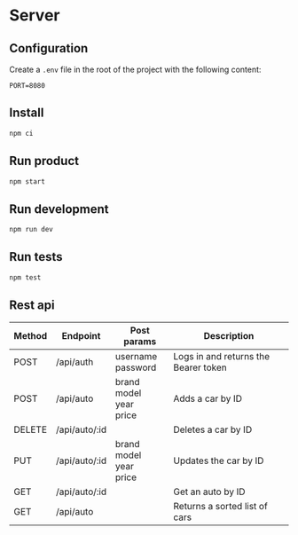 # Server

## Configuration
Create a `.env` file in the root of the project with the following content:
```env
PORT=8080
```

## Install
```bash
npm ci
```

## Run product
```bash
npm start
```

## Run development
```bash
npm run dev
```

## Run tests
```bash
npm test
```

## Rest api
| Method | Endpoint      | Post params                     | Description                          |
|--------|---------------|---------------------------------|--------------------------------------|
| POST   | /api/auth     | username<br>password            | Logs in and returns the Bearer token |
| POST   | /api/auto     | brand<br>model<br>year<br>price | Adds a car by ID                     |
| DELETE | /api/auto/:id |                                 | Deletes a car by ID                  |
| PUT    | /api/auto/:id | brand<br>model<br>year<br>price | Updates the car by ID                |
| GET    | /api/auto/:id |                                 | Get an auto by ID                    |
| GET    | /api/auto     |                                 | Returns a sorted list of cars        |
